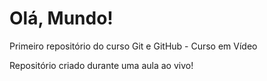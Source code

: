 # Olá, Mundo!
 Primeiro repositório do curso Git e GitHub - Curso em Vídeo

Repositório criado durante uma aula ao vivo!